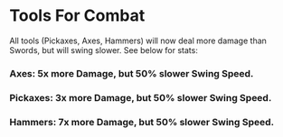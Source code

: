 # Tools For Combat
All tools (Pickaxes, Axes, Hammers) will now deal more damage than Swords, but will swing slower. See below for stats:

### Axes: 5x more Damage, but 50% slower Swing Speed.
### Pickaxes: 3x more Damage, but 50% slower Swing Speed.
### Hammers: 7x more Damage, but 50% slower Swing Speed.
